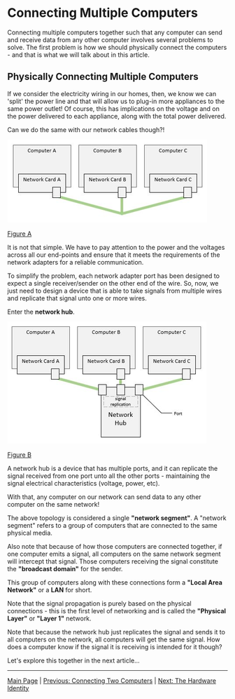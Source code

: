 # Connecting Multiple Computers

Connecting multiple computers together such that any computer can send and
receive data from any other computer involves several problems to solve.
The first problem is how we should physically connect the computers - and that
is what we will talk about in this article.

## Physically Connecting Multiple Computers

If we consider the electricity wiring in our homes, then, we know we can 'split'
the power line and that will allow us to plug-in more appliances to the same
power outlet! Of course, this has implications on the voltage and on the power
delivered to each appliance, along with the total power delivered.

Can we do the same with our network cables though?!

![Figure A](./basic-wiring.jpg)

[Figure A](./basic-wiring.jpg)

It is not that simple. We have to pay attention to the power and the voltages
across all our end-points and ensure that it meets the requirements of the
network adapters for a reliable communication.

To simplify the problem, each network adapter port has been designed to expect
a single receiver/sender on the other end of the wire. So, now, we just need
to design a device that is able to take signals from multiple wires and
replicate that signal unto one or more wires.

Enter the **network hub**.

![Figure B](./hub-wiring.jpg)

[Figure B](./hub-wiring.jpg)

A network hub is a device that has multiple ports, and it can replicate the
signal received from one port unto all the other ports - maintaining the signal
electrical characteristics (voltage, power, etc).

With that, any computer on our network can send data to any other computer on
the same network!

The above topology is considered a single **"network segment"**. A "network
segment" refers to a group of computers that are connected to the same physical
media.

Also note that because of how those computers are connected together, if one
computer emits a signal, all computers on the same network segment will
intercept that signal. Those computers receiving the signal constitute the
**"broadcast domain"** for the sender.

This group of computers along with these connections form a **"Local Area
Network"** or a **LAN** for short.

Note that the signal propagation is purely based on the physical connections -
this is the first level of networking and is called the **"Physical Layer"** or
**"Layer 1"** network.

Note that because the network hub just replicates the signal and sends it to
all computers on the network, all computers will get the same signal. How does
a computer know if the signal it is receiving is intended for it though?

Let's explore this together in the next article...

----

[Main Page](../README.md) | [Previous: Connecting Two Computers](../01-connecting-two-computers/connecting-two-computers.md) | [Next: The Hardware Identity](../03-hardware-identity/hardware-identity.md)